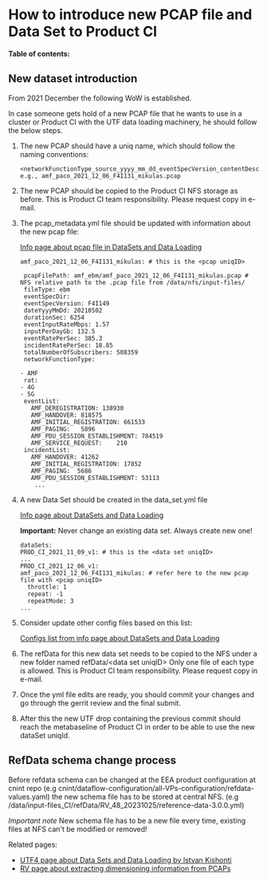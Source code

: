 # How to introduce new PCAP file and Data Set to Product CI

**Table of contents:**
<!-- START doctoc
...
END doctoc -->

## New dataset introduction

From 2021 December the following WoW is established.

In case someone gets hold of a new PCAP file that he wants to use in a cluster or Product CI with the UTF data loading machinery, he should follow the below steps.

1. The new PCAP should have a uniq name, which should follow the naming conventions:

    ```
    <networkFunctionType_source_yyyy_mm_dd_eventSpecVersion_contentDescription>
    e.g., amf_paco_2021_12_06_F4I131_mikulas.pcap
    ```

2. The new PCAP should be copied to the Product CI NFS storage as before. This is Product CI team responsibility. Please request copy in e-mail.

3. The pcap_metadata.yml file should be updated with information about the new pcap file:

    [Info page about pcap file in DataSets and Data Loading](https://eteamspace.internal.ericsson.com/pages/viewpage.action?spaceKey=EInVAut&pageId=1152471759#DataSetsandDataLoading-pcap_metadata.yml)

    ```
    amf_paco_2021_12_06_F4I131_mikulas: # this is the <pcap uniqID>

     pcapFilePath: amf_ebm/amf_paco_2021_12_06_F4I131_mikulas.pcap # NFS relative path to the .pcap file from /data/nfs/input-files/
     fileType: ebm
     eventSpecDir:
     eventSpecVersion: F4I149
     dateYyyyMmDd: 20210502
     durationSec: 6254
     eventInputRateMbps: 1.57
     inputPerDayGb: 132.5
     eventRatePerSec: 385.3
     incidentRatePerSec: 18.85
     totalNumberOfSubscribers: 508359
     networkFunctionType:

    - AMF
     rat:
    - 4G
    - 5G
     eventList:
       AMF_DEREGISTRATION: 138930
       AMF_HANDOVER: 818575
       AMF_INITIAL_REGISTRATION: 661533
       AMF_PAGING:   5896
       AMF_PDU_SESSION_ESTABLISHMENT: 784519
       AMF_SERVICE_REQUEST:    210
     incidentList:
       AMF_HANDOVER: 41262
       AMF_INITIAL_REGISTRATION: 17852
       AMF_PAGING:  5686
       AMF_PDU_SESSION_ESTABLISHMENT: 53113
        ...

    ```

4. A new Data Set should be created in the data_set.yml file

    [Info page about DataSets and Data Loading](https://eteamspace.internal.ericsson.com/pages/viewpage.action?spaceKey=EInVAut&pageId=1152471759#DataSetsandDataLoading-data_sets.yml)

   **Important:** Never change an existing data set. Always create new one!

    ```
    dataSets:
    PROD_CI_2021_11_09_v1: # this is the <data set uniqID>
    ...
    PROD_CI_2021_12_06_v1:
    amf_paco_2021_12_06_F4I131_mikulas: # refer here to the new pcap file with <pcap uniqID>
      throttle: 1
      repeat: -1
      repeatMode: 3
    ...
    ```

5. Consider update other config files based on this list:

    [Configs list from info page about DataSets and Data Loading](https://eteamspace.internal.ericsson.com/pages/viewpage.action?spaceKey=EInVAut&pageId=1152471759#DataSetsandDataLoading-Configs)

6. The refData for this new data set needs to be copied to the NFS under a new folder named refData/\<data set uniqID\>
   Only one file of each type is allowed. This is Product CI team responsibility. Please request copy in e-mail.

7. Once the yml file edits are ready, you should commit your changes and go through the gerrit review and the final submit.

8. After this the new UTF drop containing the previous commit should reach the metabaseline of Product CI in order to be able to use the new dataSet uniqId.

## RefData schema change process

Before refdata schema can be changed at the EEA product configuration at cnint repo (e.g cnint/dataflow-configuration/all-VPs-configuration/refdata-values.yaml) the new schema file has to be stored at central NFS. (e.g /data/input-files_CI/refData/RV_48_20231025/reference-data-3.0.0.yml)

*Important note* New schema file has to be a new file every time, existing files at NFS can't be modified or removed!

Related pages:

- [UTF4 page about Data Sets and Data Loading by Istvan Kishonti](https://eteamspace.internal.ericsson.com/pages/viewpage.action?spaceKey=EInVAut&pageId=1152471759)
- [RV page about extracting dimensioning information from PCAPs](https://eteamspace.internal.ericsson.com/pages/viewpage.action?spaceKey=EInVAut&pageId=1100718617)
